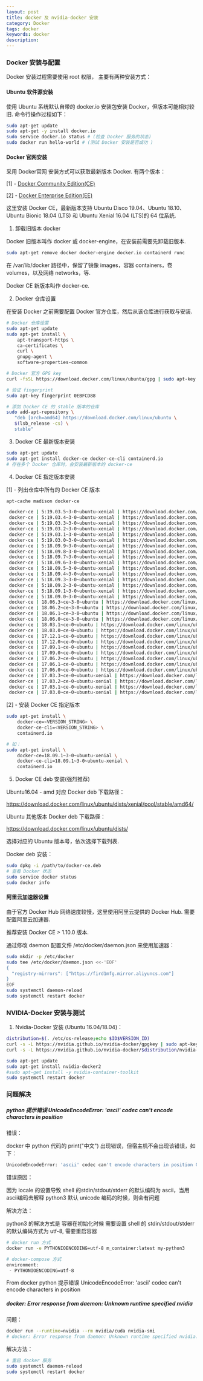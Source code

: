 ```yaml
---
layout: post
title: docker 及 nvidia-docker 安装
category: Docker
tags: docker
keywords: docker
description:
---
```


### Docker 安装与配置

Docker 安装过程需要使用 root 权限， 主要有两种安装方式：

#### Ubuntu 软件源安装

使用 Ubuntu 系统默认自带的 docker.io 安装包安装 Docker，但版本可能相对较旧. 命令行操作过程如下：

```bash
sudo apt-get update
sudo apt-get -y install docker.io
sudo service docker.io status # (检查 Docker 服务的状态)
sudo docker run hello-world # (测试 Docker 安装是否成功 )
```

#### Docker 官网安装

采用 Docker官网 安装方式可以获取最新版本 Docker. 有两个版本：

[1] - [Docker Community Edition(CE)](https://docs.docker.com/engine/install/)

[2] - [Docker Enterprise Edition(EE)](https://docs.mirantis.com/docker-enterprise/v3.1/dockeree-products/docker-engine-enterprise/dee-linux.html)

这里安装 Docker CE，最新版本支持 Ubuntu Disco 19.04、Ubuntu 18.10、Ubuntu Bionic 18.04 (LTS) 和 Ubuntu Xenial 16.04 (LTS)的 64 位系统.

1. 卸载旧版本 docker

Docker 旧版本叫作 docker 或 docker-engine，在安装前需要先卸载旧版本.

```bash
sudo apt-get remove docker docker-engine docker.io containerd runc
```

在 /var/lib/docker 路径中，保留了镜像 images，容器 containers，卷 volumes，以及网络 networks，等.

Docker CE 新版本叫作 docker-ce.

2. Docker 仓库设置

在安装 Docker 之前需要配置 Docker 官方仓库，然后从该仓库进行获取与安装.

```bash
# Docker 仓库设置
sudo apt-get update
sudo apt-get install \
    apt-transport-https \
    ca-certificates \
    curl \
    gnupg-agent \
    software-properties-common

# Docker 官方 GPG key
curl -fsSL https://download.docker.com/linux/ubuntu/gpg | sudo apt-key add -

# 验证 fingerprint
sudo apt-key fingerprint 0EBFCD88

# 添加 Docker CE 的 stable 版本的仓库
sudo add-apt-repository \
   "deb [arch=amd64] https://download.docker.com/linux/ubuntu \
   $(lsb_release -cs) \
   stable"
```

3. Docker CE 最新版本安装

```bash
sudo apt-get update
sudo apt-get install docker-ce docker-ce-cli containerd.io
# 存在多个 Docker 仓库时，会安装最新版本的 docker-ce
```

4. Docker CE 指定版本安装

[1] - 列出仓库中所有的 Docker CE 版本

```bash
apt-cache madison docker-ce

 docker-ce | 5:19.03.5~3-0~ubuntu-xenial | https://download.docker.com/linux/ubuntu xenial/stable amd64 Packages
 docker-ce | 5:19.03.4~3-0~ubuntu-xenial | https://download.docker.com/linux/ubuntu xenial/stable amd64 Packages
 docker-ce | 5:19.03.3~3-0~ubuntu-xenial | https://download.docker.com/linux/ubuntu xenial/stable amd64 Packages
 docker-ce | 5:19.03.2~3-0~ubuntu-xenial | https://download.docker.com/linux/ubuntu xenial/stable amd64 Packages
 docker-ce | 5:19.03.1~3-0~ubuntu-xenial | https://download.docker.com/linux/ubuntu xenial/stable amd64 Packages
 docker-ce | 5:19.03.0~3-0~ubuntu-xenial | https://download.docker.com/linux/ubuntu xenial/stable amd64 Packages
 docker-ce | 5:18.09.9~3-0~ubuntu-xenial | https://download.docker.com/linux/ubuntu xenial/stable amd64 Packages
 docker-ce | 5:18.09.8~3-0~ubuntu-xenial | https://download.docker.com/linux/ubuntu xenial/stable amd64 Packages
 docker-ce | 5:18.09.7~3-0~ubuntu-xenial | https://download.docker.com/linux/ubuntu xenial/stable amd64 Packages
 docker-ce | 5:18.09.6~3-0~ubuntu-xenial | https://download.docker.com/linux/ubuntu xenial/stable amd64 Packages
 docker-ce | 5:18.09.5~3-0~ubuntu-xenial | https://download.docker.com/linux/ubuntu xenial/stable amd64 Packages
 docker-ce | 5:18.09.4~3-0~ubuntu-xenial | https://download.docker.com/linux/ubuntu xenial/stable amd64 Packages
 docker-ce | 5:18.09.3~3-0~ubuntu-xenial | https://download.docker.com/linux/ubuntu xenial/stable amd64 Packages
 docker-ce | 5:18.09.2~3-0~ubuntu-xenial | https://download.docker.com/linux/ubuntu xenial/stable amd64 Packages
 docker-ce | 5:18.09.1~3-0~ubuntu-xenial | https://download.docker.com/linux/ubuntu xenial/stable amd64 Packages
 docker-ce | 5:18.09.0~3-0~ubuntu-xenial | https://download.docker.com/linux/ubuntu xenial/stable amd64 Packages
 docker-ce | 18.06.3~ce~3-0~ubuntu | https://download.docker.com/linux/ubuntu xenial/stable amd64 Packages
 docker-ce | 18.06.2~ce~3-0~ubuntu | https://download.docker.com/linux/ubuntu xenial/stable amd64 Packages
 docker-ce | 18.06.1~ce~3-0~ubuntu | https://download.docker.com/linux/ubuntu xenial/stable amd64 Packages
 docker-ce | 18.06.0~ce~3-0~ubuntu | https://download.docker.com/linux/ubuntu xenial/stable amd64 Packages
 docker-ce | 18.03.1~ce-0~ubuntu | https://download.docker.com/linux/ubuntu xenial/stable amd64 Packages
 docker-ce | 18.03.0~ce-0~ubuntu | https://download.docker.com/linux/ubuntu xenial/stable amd64 Packages
 docker-ce | 17.12.1~ce-0~ubuntu | https://download.docker.com/linux/ubuntu xenial/stable amd64 Packages
 docker-ce | 17.12.0~ce-0~ubuntu | https://download.docker.com/linux/ubuntu xenial/stable amd64 Packages
 docker-ce | 17.09.1~ce-0~ubuntu | https://download.docker.com/linux/ubuntu xenial/stable amd64 Packages
 docker-ce | 17.09.0~ce-0~ubuntu | https://download.docker.com/linux/ubuntu xenial/stable amd64 Packages
 docker-ce | 17.06.2~ce-0~ubuntu | https://download.docker.com/linux/ubuntu xenial/stable amd64 Packages
 docker-ce | 17.06.1~ce-0~ubuntu | https://download.docker.com/linux/ubuntu xenial/stable amd64 Packages
 docker-ce | 17.06.0~ce-0~ubuntu | https://download.docker.com/linux/ubuntu xenial/stable amd64 Packages
 docker-ce | 17.03.3~ce-0~ubuntu-xenial | https://download.docker.com/linux/ubuntu xenial/stable amd64 Packages
 docker-ce | 17.03.2~ce-0~ubuntu-xenial | https://download.docker.com/linux/ubuntu xenial/stable amd64 Packages
 docker-ce | 17.03.1~ce-0~ubuntu-xenial | https://download.docker.com/linux/ubuntu xenial/stable amd64 Packages
 docker-ce | 17.03.0~ce-0~ubuntu-xenial | https://download.docker.com/linux/ubuntu xenial/stable amd64 Packages
```

[2] - 安装 Docker CE 指定版本

```bash
sudo apt-get install \
    docker-ce=<VERSION_STRING> \
    docker-ce-cli=<VERSION_STRING> \
    containerd.io

# 如：
sudo apt-get install \
    docker-ce=18.09.1~3-0~ubuntu-xenial \
    docker-ce-cli=18.09.1~3-0~ubuntu-xenial \
    containerd.io
```

5. Docker CE deb 安装(强烈推荐)

Ubuntu16.04 - amd 对应 Docker deb 下载路径：

https://download.docker.com/linux/ubuntu/dists/xenial/pool/stable/amd64/

Ubuntu 其他版本 Docker deb 下载路径：

https://download.docker.com/linux/ubuntu/dists/

选择对应的 Ubuntu 版本号，依次选择下载列表.

Docker deb 安装：

```bash
sudo dpkg -i /path/to/docker-ce.deb
# 查看 Docker 状态
sudo service docker status
sudo docker info
```

#### 阿里云加速器设置

由于官方 Docker Hub 网络速度较慢，这里使用阿里云提供的 Docker Hub. 需要配置阿里云加速器.

推荐安装 Docker CE > 1.10.0 版本.

通过修改 daemon 配置文件 /etc/docker/daemon.json 来使用加速器：

```bash
sudo mkdir -p /etc/docker
sudo tee /etc/docker/daemon.json <<-'EOF'
{
  "registry-mirrors": ["https://fird1mfg.mirror.aliyuncs.com"]
}
EOF
sudo systemctl daemon-reload
sudo systemctl restart docker
```

### NVIDIA-Docker 安装与测试

1. Nvidia-Docker 安装 (Ubuntu 16.04/18.04)：

```bash
distribution=$(. /etc/os-release;echo $ID$VERSION_ID)
curl -s -L https://nvidia.github.io/nvidia-docker/gpgkey | sudo apt-key add -
curl -s -L https://nvidia.github.io/nvidia-docker/$distribution/nvidia-docker.list | sudo tee /etc/apt/sources.list.d/nvidia-docker.list

sudo apt-get update
sudo apt-get install nvidia-docker2
#sudo apt-get install -y nvidia-container-toolkit
sudo systemctl restart docker
```

### 问题解决

##### python 提示错误 UnicodeEncodeError: 'ascii' codec can't encode characters in position
错误：

docker 中 python 代码的 print("中文") 出现错误，但宿主机不会出现该错误，如下：

```bash
UnicodeEncodeError: 'ascii' codec can't encode characters in position 0-127: ordinal not in range(128)
```

错误原因：

因为 locale 的设置导致 shell 的stdin/stdout/stderr 的默认编码为 ascii，当用ascii编码去解释 python3 默认 unicode 编码的时候，则会有问题

解决方法：

python3 的解决方式是 容器在初始化时候 需要设置 shell 的 stdin/stdout/stderr 的默认编码方式为 utf-8, 需要重启容器

```bash
# docker run 方式
docker run -e PYTHONIOENCODING=utf-8 m_container:latest my-python3
```

```bash
# docker-compose 方式
environment:
 - PYTHONIOENCODING=utf-8
```

From docker python 提示错误 UnicodeEncodeError: 'ascii' codec can't encode characters in position


##### docker: Error response from daemon: Unknown runtime specified nvidia

问题：

```bash
docker run --runtime=nvidia --rm nvidia/cuda nvidia-smi
# docker: Error response from daemon: Unknown runtime specified nvidia.
```

解决方法：

```bash
# 重启 docker 服务
sudo systemctl daemon-reload
sudo systemctl restart docker
```